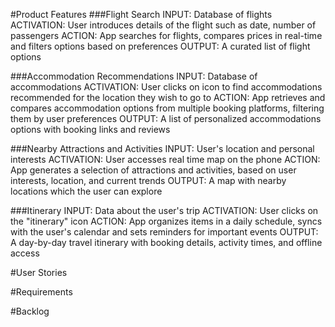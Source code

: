 #Product Features
###Flight Search
INPUT: Database of flights
ACTIVATION: User introduces details of the flight such as date, number of passengers
ACTION: App searches for flights, compares prices in real-time and filters options based on preferences
OUTPUT: A curated list of flight options

###Accommodation Recommendations
INPUT: Database of accommodations
ACTIVATION: User clicks on icon to find accommodations recommended for the location they wish to go to
ACTION: App retrieves and compares accommodation options from multiple booking platforms, filtering them by user preferences
OUTPUT: A list of personalized accommodations options with booking links and reviews

###Nearby Attractions and Activities
INPUT: User's location and personal interests
ACTIVATION: User accesses real time map on the phone 
ACTION: App generates a selection of attractions and activities, based on user interests, location, and current trends
OUTPUT: A map with nearby locations which the user can explore

###Itinerary 
INPUT: Data about the user's trip 
ACTIVATION: User clicks on the "itinerary" icon
ACTION: App organizes items in a daily schedule, syncs with the user's calendar and sets reminders for important events
OUTPUT: A day-by-day travel itinerary with booking details, activity times, and offline access

#User Stories

#Requirements

#Backlog
